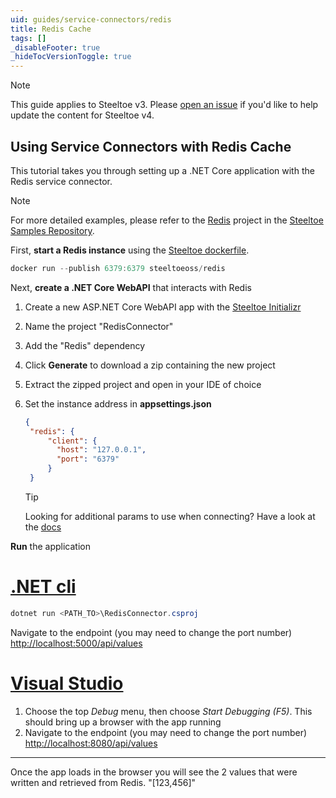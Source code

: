 ```yaml
---
uid: guides/service-connectors/redis
title: Redis Cache
tags: []
_disableFooter: true
_hideTocVersionToggle: true
---
```


> [!NOTE]
> This guide applies to Steeltoe v3. Please [open an issue](https://github.com/SteeltoeOSS/Documentation/issues/new/choose) if you'd like to help update the content for Steeltoe v4.

## Using Service Connectors with Redis Cache

This tutorial takes you through setting up a .NET Core application with the Redis service connector.

> [!NOTE]
> For more detailed examples, please refer to the [Redis](https://github.com/SteeltoeOSS/Samples/tree/3.x/Connectors/src/Redis) project in the [Steeltoe Samples Repository](https://github.com/SteeltoeOSS/Samples/tree/3.x).

First, **start a Redis instance** using the [Steeltoe dockerfile](https://github.com/steeltoeoss/dockerfiles).

```powershell
docker run --publish 6379:6379 steeltoeoss/redis
```

Next, **create a .NET Core WebAPI** that interacts with Redis

1. Create a new ASP.NET Core WebAPI app with the [Steeltoe Initializr](https://start.steeltoe.io)
1. Name the project "RedisConnector"
1. Add the "Redis" dependency
1. Click **Generate** to download a zip containing the new project
1. Extract the zipped project and open in your IDE of choice
1. Set the instance address in **appsettings.json**

   ```json
   {
    "redis": {
        "client": {
          "host": "127.0.0.1",
          "port": "6379"
        }
    }
   ```

   > [!TIP]
   > Looking for additional params to use when connecting? Have a look at the [docs](~/api/v3/welcome/index.md)

**Run** the application

# [.NET cli](#tab/cli)

```powershell
dotnet run <PATH_TO>\RedisConnector.csproj
```

Navigate to the endpoint (you may need to change the port number) [http://localhost:5000/api/values](http://localhost:5000/api/values)

# [Visual Studio](#tab/vs)

1. Choose the top _Debug_ menu, then choose _Start Debugging (F5)_. This should bring up a browser with the app running
1. Navigate to the endpoint (you may need to change the port number) [http://localhost:8080/api/values](http://localhost:8080/api/values)

---

Once the app loads in the browser you will see the 2 values that were written and retrieved from Redis.
"[123,456]"
